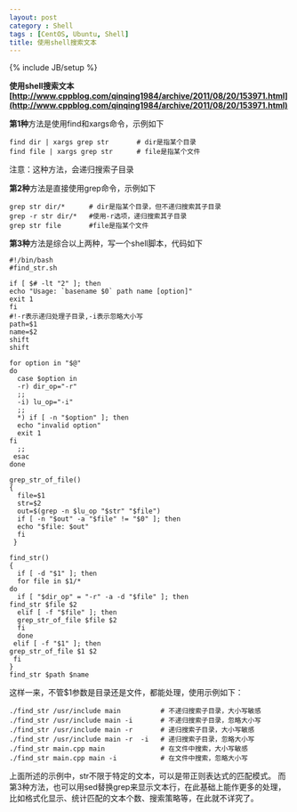```yaml
---
layout: post
category : Shell
tags : [CentOS, Ubuntu, Shell]
title: 使用shell搜索文本
---
```

{% include JB/setup %}

**使用shell搜索文本 [http://www.cppblog.com/qinqing1984/archive/2011/08/20/153971.html](http://www.cppblog.com/qinqing1984/archive/2011/08/20/153971.html)**

**第1种**方法是使用find和xargs命令，示例如下

	find dir | xargs grep str		# dir是指某个目录
	find file | xargs grep str		# file是指某个文件

注意：这种方法，会递归搜索子目录

**第2种**方法是直接使用grep命令，示例如下

	grep str dir/*		# dir是指某个目录，但不递归搜索其子目录
	grep -r str dir/*	#使用-r选项，递归搜索其子目录
	grep str file		#file是指某个文件

**第3种**方法是综合以上两种，写一个shell脚本，代码如下

	#!/bin/bash
	#find_str.sh   

	if [ $# -lt "2" ]; then
	echo "Usage: `basename $0` path name [option]"
	exit 1
	fi
	#!-r表示递归处理子目录,-i表示忽略大小写
	path=$1
	name=$2
	shift
	shift   

	for option in "$@"
	do
	  case $option in
	  -r) dir_op="-r"
	  ;;
	  -i) lu_op="-i"
	  ;;
	  *) if [ -n "$option" ]; then
	  echo "invalid option"
	  exit 1
	fi
	  ;;
	 esac
	done    

	grep_str_of_file()
	{
	  file=$1
	  str=$2
	  out=$(grep -n $lu_op "$str" "$file")
	  if [ -n "$out" -a "$file" != "$0" ]; then
	  echo "$file: $out"
	  fi
	 }    

	find_str()
	{
	  if [ -d "$1" ]; then
	  for file in $1/*
	do
	  if [ "$dir_op" = "-r" -a -d "$file" ]; then
	find_str $file $2
	  elif [ -f "$file" ]; then
	  grep_str_of_file $file $2
	  fi
	  done
	 elif [ -f "$1" ]; then
	grep_str_of_file $1 $2
	 fi
	}
	find_str $path $name

这样一来，不管$1参数是目录还是文件，都能处理，使用示例如下：

	./find_str /usr/include main          # 不递归搜索子目录，大小写敏感
	./find_str /usr/include main -i       # 不递归搜索子目录，忽略大小写
	./find_str /usr/include main -r       # 递归搜索子目录，大小写敏感
	./find_str /usr/include main -r  -i   # 递归搜索子目录，忽略大小写
	./find_str main.cpp main              # 在文件中搜索，大小写敏感
	./find_str main.cpp main -i           # 在文件中搜索，忽略大小写

上面所述的示例中，str不限于特定的文本，可以是带正则表达式的匹配模式。
而第3种方法，也可以用sed替换grep来显示文本行，在此基础上能作更多的处理，比如格式化显示、统计匹配的文本个数、搜索策略等，在此就不详究了。